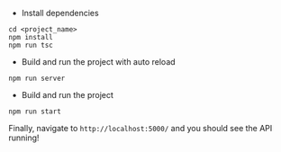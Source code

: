 
- Install dependencies

```
cd <project_name>
npm install
npm run tsc
```

- Build and run the project with auto reload

```
npm run server
```

- Build and run the project

```
npm run start
```

Finally, navigate to `http://localhost:5000/` and you should see the API running!